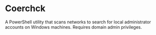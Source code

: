 # Coerchck
A PowerShell utility that scans networks to search for local administrator accounts on Windows machines. Requires domain admin privileges.

